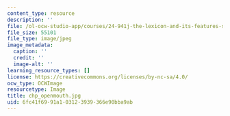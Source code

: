 ```yaml
---
content_type: resource
description: ''
file: /ol-ocw-studio-app/courses/24-941j-the-lexicon-and-its-features-spring-2007/6fc41f6991a103123939366e90bba9ab_chp_openmouth.jpg
file_size: 55101
file_type: image/jpeg
image_metadata:
  caption: ''
  credit: ''
  image-alt: ''
learning_resource_types: []
license: https://creativecommons.org/licenses/by-nc-sa/4.0/
ocw_type: OCWImage
resourcetype: Image
title: chp_openmouth.jpg
uid: 6fc41f69-91a1-0312-3939-366e90bba9ab
---
```

